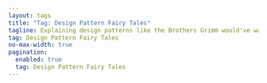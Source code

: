 ```yaml
---
layout: tags
title: "Tag: Design Pattern Fairy Tales"
tagline: Explaining design patterns like the Brothers Grimm would've wanted
tag: Design Pattern Fairy Tales
no-max-width: true
pagination:
  enabled: true
  tag: Design Pattern Fairy Tales
---
```


